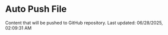 # Auto Push File

Content that will be pushed to GitHub repository.
Last updated: 06/28/2025, 02:09:31 AM